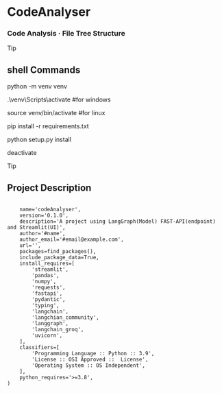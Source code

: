 # CodeAnalyser
### Code Analysis · File Tree Structure


>[!TIP]
> ## shell Commands
>
> python -m venv venv
>
> .\venv\Scripts\activate         #for windows
>
> source venv/bin/activate        #for linux
>
> pip install -r requirements.txt
>
> python setup.py install
>
> deactivate


>[!TIP]
> ## Project Description

```

    name='codeAnalyser',
    version='0.1.0',
    description='A project using LangGraph(Model) FAST-API(endpoint) and Streamlit(UI)',
    author='#name',
    author_email='#email@example.com',
    url='',  
    packages=find_packages(),
    include_package_data=True,
    install_requires=[
        'streamlit',
        'pandas',
        'numpy',
        'requests',
        'fastapi',
        'pydantic',
        'typing',
        'langchain',
        'langchian_community',
        'langgraph',
        'langchain_groq',
        'uvicorn',
    ],
    classifiers=[
        'Programming Language :: Python :: 3.9',
        'License :: OSI Approved ::  License',
        'Operating System :: OS Independent',
    ],
    python_requires='>=3.8',
)
```
